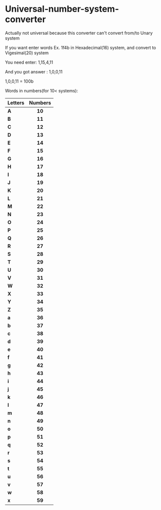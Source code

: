 # Universal-number-system-converter
Actually not universal because this converter can't convert from/to Unary system

If you want enter words
Ex. 1f4b in Hexadecimal(16) system, and convert to Vigesimal(20) system

You need enter: 1,15,4,11

And you got answer : 1,0,0,11

1,0,0,11 = 100b

Words in numbers(for 10< systems):

| **Letters**   | **Numbers**   |
| ------------- |:-------------:|
| **A**         | **10**        |
| **B**         | **11**        |
| **C**         | **12**        |
| **D**         | **13**        |
| **E**         | **14**        |
| **F**         | **15**        |
| **G**         | **16**        |
| **H**         | **17**        |
| **I**         | **18**        |
| **J**         | **19**        |
| **K**         | **20**        |
| **L**         | **21**        |
| **M**         | **22**        |
| **N**         | **23**        |
| **O**         | **24**        |
| **P**         | **25**        |
| **Q**         | **26**        |
| **R**         | **27**        |
| **S**         | **28**        |
| **T**         | **29**        |
| **U**         | **30**        |
| **V**         | **31**        |
| **W**         | **32**        |
| **X**         | **33**        |
| **Y**         | **34**        |
| **Z**         | **35**        |
| **a**         | **36**        |
| **b**         | **37**        |
| **c**         | **38**        |
| **d**         | **39**        |
| **e**         | **40**        |
| **f**         | **41**        |
| **g**         | **42**        |
| **h**         | **43**        |
| **i**         | **44**        |
| **j**         | **45**        |
| **k**         | **46**        |
| **l**         | **47**        |
| **m**         | **48**        |
| **n**         | **49**        |
| **o**         | **50**        |
| **p**         | **51**        |
| **q**         | **52**        |
| **r**         | **53**        |
| **s**         | **54**        |
| **t**         | **55**        |
| **u**         | **56**        |
| **v**         | **57**        |
| **w**         | **58**        |
| **x**         | **59**        |
